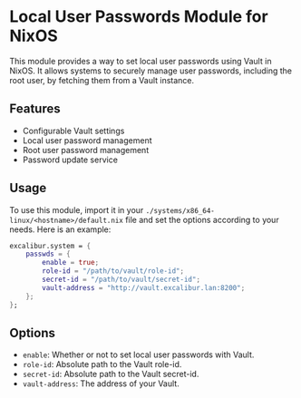 # Local User Passwords Module for NixOS

This module provides a way to set local user passwords using Vault in NixOS. It allows systems to securely manage user passwords, including the root user, by fetching them from a Vault instance.

## Features

- Configurable Vault settings
- Local user password management
- Root user password management
- Password update service

## Usage

To use this module, import it in your `./systems/x86_64-linux/<hostname>/default.nix` file and set the options according to your needs. Here is an example:

```nix
excalibur.system = {
    passwds = {
        enable = true;
        role-id = "/path/to/vault/role-id";
        secret-id = "/path/to/vault/secret-id";
        vault-address = "http://vault.excalibur.lan:8200";
    };
};
```

## Options

- `enable`: Whether or not to set local user passwords with Vault.
- `role-id`: Absolute path to the Vault role-id.
- `secret-id`: Absolute path to the Vault secret-id.
- `vault-address`: The address of your Vault.
